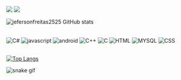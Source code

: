 <div><a href = "mailto:jefersonfreitas1313@gmail.com"><img src="https://img.shields.io/badge/-Gmail-%23333?style=for-the-badge&logo=gmail&logoColor=white" target="_blank"></a>
 <a href="https://www.linkedin.com/in/jeferson-freitas-da-silva-644564171" target="_blank"><img src="https://img.shields.io/badge/-LinkedIn-%230077B5?style=for-the-badge&logo=linkedin&logoColor=white" target="_blank"></a></div>
 
![jefersonfreitas2525 GitHub stats](https://github-readme-stats.vercel.app/api?username=jefersonfreitas2525&show_icons=true&theme=transparent)

<div style="display: inline_block"><br/>
<img align="center" alt="C#" src="https://img.shields.io/badge/C%23-239120?style=for-the-badge&logo=c-sharp&logoColor=white"/>
  <img align="center" alt="javascript" src="https://img.shields.io/badge/JavaScript-F7DF1E?style=for-the-badge&logo=javascript&logoColor=black"/>
  <img align="center" alt="android" src="https://img.shields.io/badge/Android-3DDC84?style=for-the-badge&logo=android&logoColor=white"/>
  <img align="center" alt="C++" src="https://img.shields.io/badge/C%2B%2B-00599C?style=for-the-badge&logo=c%2B%2B&logoColor=white"/>
  <img align="center" alt="C" src="https://img.shields.io/badge/C-00599C?style=for-the-badge&logo=c&logoColor=white"/>
  <img align="center" alt="HTML" src="https://img.shields.io/badge/HTML-239120?style=for-the-badge&logo=html5&logoColor=white"/>
  <img align="center" alt="MYSQL" src="https://img.shields.io/badge/MySQL-00000F?style=for-the-badge&logo=mysql&logoColor=white"/>
  <img align="center" alt="CSS" src="https://img.shields.io/badge/CSS-239120?&style=for-the-badge&logo=css3&logoColor=white"/><br/><br/>
  
   
   [![Top Langs](https://github-readme-stats.vercel.app/api/top-langs/?username=jefersonfreitas2525)](https://github.com/anuraghazra/github-readme-stats)

![snake gif](https://github.com/jefersonfreitas2525/jefersonfreitas2525/blob/output/github-contribution-grid-snake.svg)
<div>
